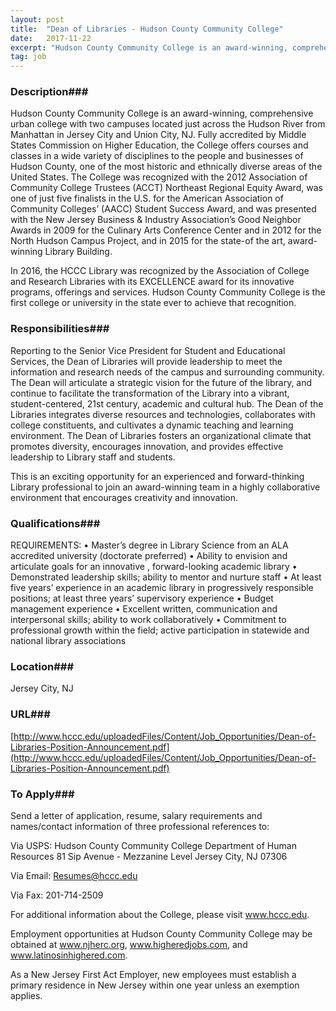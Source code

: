 ```yaml
---
layout: post
title:  "Dean of Libraries - Hudson County Community College"
date:   2017-11-22
excerpt: "Hudson County Community College is an award-winning, comprehensive urban college with two campuses located just across the Hudson River from Manhattan in Jersey City and Union City, NJ. Fully accredited by Middle States Commission on Higher Education, the College offers courses and classes in a wide variety of disciplines to..."
tag: job
---
```


### Description###

Hudson County Community College is an award-winning, comprehensive urban college with two campuses located just across the Hudson River from Manhattan in Jersey City and Union City, NJ. Fully accredited by Middle States Commission on Higher Education, the College offers courses and classes in a wide variety of disciplines to the people and businesses of Hudson County, one of the most historic and ethnically diverse areas of the United States. The College was recognized with the 2012 Association of Community College Trustees (ACCT) Northeast Regional Equity Award, was one of just five finalists in the U.S. for the American Association of Community Colleges’ (AACC) Student
Success Award, and was presented with the New Jersey Business & Industry Association’s Good Neighbor Awards in 2009 for the Culinary Arts Conference Center and in 2012 for the North Hudson Campus Project, and in 2015 for the state-of the art, award-winning Library Building.

In 2016, the HCCC Library was recognized by the Association of College and Research Libraries with its EXCELLENCE award for its innovative programs, offerings and services. Hudson County Community College is the first college or university in the state ever to achieve that recognition. 


### Responsibilities###

Reporting to the Senior Vice President for Student and Educational Services, the Dean of Libraries will provide leadership to meet the information and research needs of the campus and surrounding community. The Dean will articulate a strategic vision for the future of the library, and continue to facilitate the transformation of the Library into a vibrant, student-centered, 21st century, academic and cultural hub. The Dean of the Libraries integrates diverse resources and technologies, collaborates with college constituents, and cultivates a dynamic teaching and learning environment. The Dean of Libraries fosters an organizational climate that promotes diversity, encourages innovation, and provides effective leadership to Library staff and students.

This is an exciting opportunity for an experienced and forward-thinking Library professional to join an award-winning team in a highly collaborative environment that encourages creativity and innovation.


### Qualifications###

REQUIREMENTS:
•	Master’s degree in Library Science from an ALA accredited university (doctorate preferred)
•	Ability to envision and articulate goals for an innovative , forward-looking academic library
•	Demonstrated leadership skills; ability to mentor and nurture staff
•	At least five years’ experience in an academic library in progressively responsible positions; at least three years’ supervisory experience
•	Budget management experience
•	Excellent written, communication and interpersonal skills; ability to work collaboratively
•	Commitment to professional growth within the field; active participation in statewide and national library associations




### Location###

Jersey City, NJ


### URL###

[http://www.hccc.edu/uploadedFiles/Content/Job_Opportunities/Dean-of-Libraries-Position-Announcement.pdf](http://www.hccc.edu/uploadedFiles/Content/Job_Opportunities/Dean-of-Libraries-Position-Announcement.pdf)

### To Apply###

Send a letter of application, resume, salary requirements and names/contact information of three professional references to:

Via USPS:
Hudson County Community College
Department of Human Resources
81 Sip Avenue - Mezzanine Level
Jersey City, NJ 07306

Via Email:
Resumes@hccc.edu

Via Fax:
201-714-2509

For additional information about the College, please visit www.hccc.edu. 

Employment opportunities at Hudson County Community College may be obtained at www.njherc.org, www.higheredjobs.com, and www.latinosinhighered.com.

As a New Jersey First Act Employer, new employees must establish a primary residence in New Jersey within one year unless an exemption applies.





